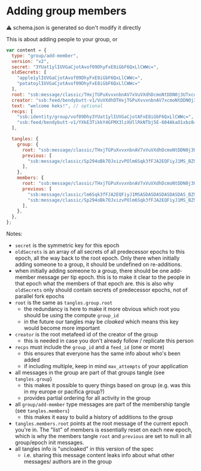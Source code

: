 # Adding group members

:warning: schema.json is generated so don't modify it directly

This is about adding people to your group, or 



```js
var content = {
  type: "group/add-member",
  version: "v2",
  secret: "3YUat1ylIUVGaCjotAvof09DhyFxE8iGbF6QxLlCWWc=",
  oldSecrets: [
    "apple1ylIUVGaCjotAvof09DhyFxE8iGbF6QxLlCWWc=",
    "potatoylIUVGaCjotAvof09DhyFxE8iGbF6QxLlCWWc="
  ],
  root: "ssb:message/classic/THxjTGPuXvvxnbnAV7xVuVXdhDcmoNtDDN0j3UTxcd8=",
  creator: "ssb:feed/bendybutt-v1/VuVXdhDTHxjTGPuXvvxnbnAV7xcmoNtDDN0j3UTxcd8=",
  text: "welcome keks!", // optional
  recps: [
    "ssb:identity/group/vof09Dhy3YUat1ylIUVGaCjotAFxE8iGbF6QxLlCWWc=", // group_id
    "ssb:feed/bendybutt-v1/YXkE3TikkY4GFMX3lzXUllRkNTbj5E-604AkaO1xbz8=", // feed_id (for new person)
  ],

  tangles: {
    group: {
      root: "ssb:message/classic/THxjTGPuXvvxnbnAV7xVuVXdhDcmoNtDDN0j3UTxcd8=",
      previous: [
        "ssb:message/classic/Sp294oBk7OJxizvPOlm6Sqk3fFJA2EQFiyJ1MS_BZ9E=",
      ],
    },
    members: {
      root: "ssb:message/classic/THxjTGPuXvvxnbnAV7xVuVXdhDcmoNtDDN0j3UTxcd8=",
      previous: [
        "ssb:message/classic/lm6Sqk3fFJA2EQFiyJ1MSASDASDASDASDASDAS_BZ9E=",
        "ssb:message/classic/Sp294oBk7OJxizvPOlm6Sqk3fFJA2EQFiyJ1MS_BZ9E=",
      ],
    },
  },
};
```

Notes:

- `secret` is the symmetric key for this epoch
- `oldSecrets` is an array of all secrets of all predecessor epochs to this epoch, all the way back to the root epoch. Only there when initially adding someone to a group, it should be undefined on re-additions.
- when initially adding someone to a group, there should be one add-member message per tip epoch. this is to make it clear to the people in that epoch what the members of that epoch are. this is also why `oldSecrets` only should contain secrets of predecessor epochs, not of parallel fork epochs
- `root` is the same as `tangles.group.root`
  - the redundancy is here to make it more obvious which root you should be using the compute `group_id`
  - in the future our tangles may be _cloaked_ which means this key would become more important
- `creator` is the root metafeed id of the creator of the group
  - this is needed in case you don't already follow / replicate this person
- `recps` must include the `group_id` and a `feed_id` (one or more)
  - this ensures that everyone has the same info about who's been added
  - if including multiple, keep in mind `max_attempts` of your application
- all messages in the group are part of that groups tangle (see `tangles.group`)
  - this makes it possible to query things based on group (e.g. was this in my europe or pacifica group?)
  - provides partial ordering for all activity in the group
- all `group/add-member` type messages are part of the membership tangle (see `tangles.members`)
  - this makes it easy to build a history of additions to the group
- `tangles.members.root` points at the root message of the current epoch you're in. The "list" of members is essentially reset on each new epoch, which is why the members tangle `root` and `previous` are set to null in all group/epoch init messages.
- all tangles info is "uncloaked" in this version of the spec
  - i.e. sharing this message content leaks info about what other messages/ authors are in the group
